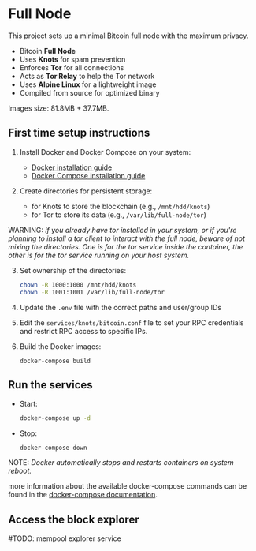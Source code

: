 # Full Node

This project sets up a minimal Bitcoin full node with the maximum privacy.

- Bitcoin **Full Node**
- Uses **Knots** for spam prevention
- Enforces **Tor** for all connections
- Acts as **Tor Relay** to help the Tor network
- Uses **Alpine Linux** for a lightweight image
- Compiled from source for optimized binary

Images size: 81.8MB + 37.7MB.

## First time setup instructions

1. Install Docker and Docker Compose on your system:
    - [Docker installation guide](https://docs.docker.com/get-docker/)
    - [Docker Compose installation guide](https://docs.docker.com/compose/install/)

2. Create directories for persistent storage:
   - for Knots to store the blockchain (e.g., `/mnt/hdd/knots`)
   - for Tor to store its data (e.g., `/var/lib/full-node/tor`)

  WARNING: *if you already have tor installed in your system, or if you're planning to install a tor client to interact with the full node, beware of not mixing the directories. One is for the tor service inside the container, the other is for the tor service running on your host system.*

3. Set ownership of the directories:
   ```bash
   chown -R 1000:1000 /mnt/hdd/knots
   chown -R 1001:1001 /var/lib/full-node/tor
   ```

4. Update the `.env` file with the correct paths and user/group IDs

5. Edit the `services/knots/bitcoin.conf` file to set your RPC credentials and restrict RPC access to specific IPs.

6. Build the Docker images:
   ```
   docker-compose build
   ```

## Run the services

- Start:
   ```bash
   docker-compose up -d
   ```

- Stop:
   ```
  docker-compose down
  ```

NOTE: *Docker automatically stops and restarts containers on system reboot.*

more information about the available docker-compose commands can be found in the [docker-compose documentation](https://docs.docker.com/reference/cli/docker/compose/).

## Access the block explorer

#TODO: mempool explorer service